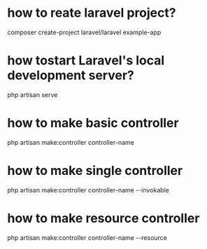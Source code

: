 # how to reate laravel project?
composer create-project laravel/laravel example-app

# how tostart Laravel's local development server?
php artisan serve

# how to make basic controller
php artisan make:controller controller-name

# how to make single controller
php artisan make:controller controller-name --invokable

# how to make resource controller
php artisan make:controller controller-name --resource
